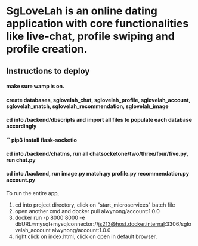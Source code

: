 # SgLoveLah is an online dating application with core functionalities like live-chat, profile swiping and profile creation.

## Instructions to deploy
#### make sure wamp is on.
#### create databases, sglovelah_chat, sglovelah_profile, sglovelah_account, sglovelah_match, sglovelah_recommendation, sglovelah_image
#### cd into /backend/dbscripts and import all files to populate each database accordingly
#### `` pip3 install flask-socketio
#### cd into /backend/chatms, run all chatsocketone/two/three/four/five.py, run chat.py
#### cd into /backend, run image.py match.py profile.py recommendation.py account.py

To run the entire app,
1. cd into project directory, click on "start_microservices" batch file 
1. open another cmd and docker pull alwynong/account:1.0.0
2. docker run -p 8000:8000 -e dbURL=mysql+mysqlconnector://is213@host.docker.internal:3306/sglovelah_account alwynong/account:1.0.0
3. right click on index.html, click on open in default browser.
